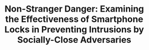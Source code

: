 ---
layout: post
title: "Non-Stranger Danger: Examining the Effectiveness of Smartphone Locks in Preventing Intrusions by Socially-Close Adversaries"
authors: "Diogo Marques, Tiago Guerreiro, Luís Carriço, Ivan Beschastnikh, Konstantin Beznosov"
venue: "WAY 2018 - Who are you? Adventures in Authentication Workshop at SOUPS, Baltimore, USA, August, 2018"
date-str: "August 2018"
link: "https://tjvguerreiro.github.io/pubs/way2018-non-stranger.pdf"
img: /img/1.jpg
---